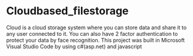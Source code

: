 # Cloudbased_filestorage

Cloud is a cloud storage system where you can store data and share it to any user connected to it.
You can also have 2 factor authentication to protect your data by face recognition.
This project was built in Microsoft Visual Studio Code by using c#(asp.net) and javascript

